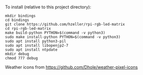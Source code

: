 To install (relative to this project directory):

```
mkdir bindings
cd bindings
git clone https://github.com/hzeller/rpi-rgb-led-matrix
cd rpi-rgb-led-matrix
make build-python PYTHON=$(command -v python3)
sudo make install-python PYTHON=$(command -v python3)
sudo apt install python3-pil
sudo apt install libopenjp2-7
sudo apt install ntpdate
mkdir debug
chmod 777 debug
```

Weather icons from https://github.com/Dhole/weather-pixel-icons